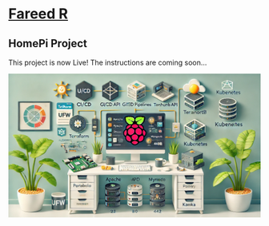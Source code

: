 # [Fareed R](./index.md)

## HomePi Project

This project is now Live! The instructions are coming soon...

![HomePi](./images/home-pi.webp)
